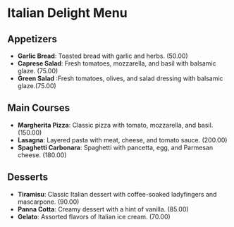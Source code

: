# Italian Delight Menu

## Appetizers
- **Garlic Bread**: Toasted bread with garlic and herbs. (50.00)
- **Caprese Salad**: Fresh tomatoes, mozzarella, and basil with balsamic glaze. (75.00)
- **Green Salad** :Fresh tomatoes, olives, and salad dressing  with balsamic glaze.(75.00)  

## Main Courses
- **Margherita Pizza**: Classic pizza with tomato, mozzarella, and basil. (150.00)
- **Lasagna**: Layered pasta with meat, cheese, and tomato sauce. (200.00)
- **Spaghetti Carbonara**: Spaghetti with pancetta, egg, and Parmesan cheese. (180.00)

## Desserts
- **Tiramisu**: Classic Italian dessert with coffee-soaked ladyfingers and mascarpone. (90.00)
- **Panna Cotta**: Creamy dessert with a hint of vanilla. (85.00)
- **Gelato**: Assorted flavors of Italian ice cream. (70.00)
